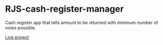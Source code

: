 # RJS-cash-register-manager

Cash register app that tells amount to be returned with minimum number of notes possible.

[Live project](https://xz3gq.csb.app/)

